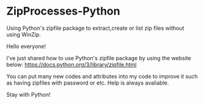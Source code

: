 # ZipProcesses-Python
Using Python's zipfile package to extract,create or list zip files without using WinZip.

Hello everyone!

I've just shared how to use Python's zipfile package by using the website below:
https://docs.python.org/3/library/zipfile.html

You can put many new codes and attributes into my code to improve it such as having zipfiles with password or etc. Help is always avaliable.

Stay with Python!
